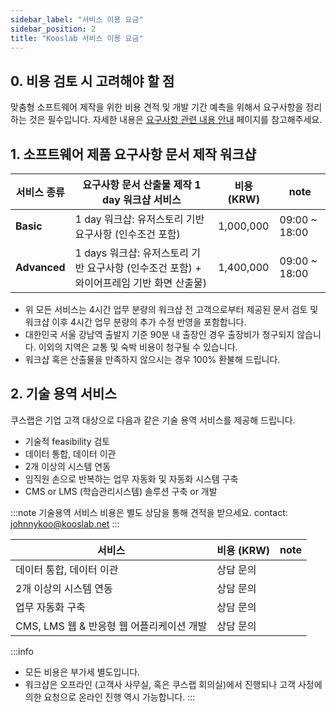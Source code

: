 ```yaml
---
sidebar_label: "서비스 이용 요금"
sidebar_position: 2
title: "Kooslab 서비스 이용 요금"
---
```


## 0. 비용 검토 시 고려해야 할 점

맞춤형 소프트웨어 제작을 위한 비용 견적 및 개발 기간 예측을 위해서 요구사항을 정리하는 것은 필수입니다.
자세한 내용은 [요구사항 관련 내용 안내](/blog/requirement-01) 페이지를 참고해주세요.

## 1. 소프트웨어 제품 요구사항 문서 제작 워크샵

| 서비스 종류  | 요구사항 문서 산출물 제작 1 day 워크샵 서비스                                            | 비용 (KRW) | note          |
| ------------ | ---------------------------------------------------------------------------------------- | ---------- | ------------- |
| **Basic**    | 1 day 워크샵: 유저스토리 기반 요구사항 (인수조건 포함)                                   | 1,000,000  | 09:00 ~ 18:00 |
| **Advanced** | 1 days 워크샵: 유저스토리 기반 요구사항 (인수조건 포함) + 와이어프레임 기반 화면 산출물) | 1,400,000  | 09:00 ~ 18:00 |

- 위 모든 서비스는 4시간 업무 분량의 워크샵 전 고객으로부터 제공된 문서 검토 및 워크샵 이후 4시간 업무 분량의 추가 수정 반영을 포함합니다.
- 대한민국 서울 강남역 출발지 기준 90분 내 출장인 경우 출장비가 청구되지 않습니다. 이외의 지역은 교통 및 숙박 비용이 청구될 수 있습니다.
- 워크샵 혹은 산출물을 만족하지 않으시는 경우 100% 환불해 드립니다.

## 2. 기술 용역 서비스

쿠스랩은 기업 고객 대상으로 다음과 같은 기술 용역 서비스를 제공해 드립니다.

- 기술적 feasibility 검토
- 데이터 통합, 데이터 이관
- 2개 이상의 시스템 연동
- 임직원 손으로 반복하는 업무 자동화 및 자동화 시스템 구축
- CMS or LMS (학습관리시스템) 솔루션 구축 or 개발

:::note
기술용역 서비스 비용은 별도 상담을 통해 견적을 받으세요. contact: johnnykoo@kooslab.net
:::

| 서비스                                    | 비용 (KRW) | note |
| ----------------------------------------- | ---------- | ---- |
| 데이터 통합, 데이터 이관                  | 상담 문의  |      |
| 2개 이상의 시스템 연동                    | 상담 문의  |      |
| 업무 자동화 구축                          | 상담 문의  |      |
| CMS, LMS 웹 & 반응형 웹 어플리케이션 개발 | 상담 문의  |      |

:::info

- 모든 비용은 부가세 별도입니다.
- 워크샵은 오프라인 (고객사 사무실, 혹은 쿠스랩 회의실)에서 진행되나 고객 사정에 의한 요청으로 온라인 진행 역시 가능합니다.
  :::
